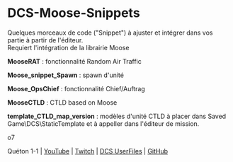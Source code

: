 # DCS-Moose-Snippets

Quelques morceaux de code ("Snippet") à ajuster et intégrer dans vos partie à partir de l'éditeur.  
Requiert l'intégration de la librairie Moose  

**MooseRAT** : fonctionnalité Random Air Traffic  
  
**Moose_snippet_Spawn** : spawn d'unité  
  
**Moose_OpsChief** : fonctionnalité Chief/Auftrag  

**MooseCTLD** : CTLD based on Moose
  
**template_CTLD_map_version** : modèles d'unité CTLD à placer dans Saved Game\DCS\StaticTemplate et à appeller dans l'éditeur de mission.  

o7  

Quéton 1-1 | [YouTube](https://www.youtube.com/channel/UCkYOYKrKMwCV-3yASP9gf8Q) | [Twitch](https://www.twitch.tv/queton11) | [DCS UserFiles](https://www.digitalcombatsimulator.com/fr/files/filter/user-is-TheJGi/apply/) | [GitHub](https://github.com/Queton1-1)

